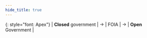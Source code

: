```yaml
---
hide_title: true
---
```


{: style="font: Apex"}
| **Closed** government | &rarr; | FOIA | &rarr; | **Open** Government |
